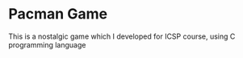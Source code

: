 # Pacman Game
 This is a nostalgic game which I developed for ICSP course, using C programming language
